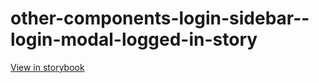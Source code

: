 # other-components-login-sidebar--login-modal-logged-in-story

[View in storybook](https://raw.githack.com/Independent-Digital-News-and-Media-Ltd/indy100-pwamp-sb/PR-384-sb/index.html?path=/story/other-components-login-sidebar--login-modal-logged-in-story)